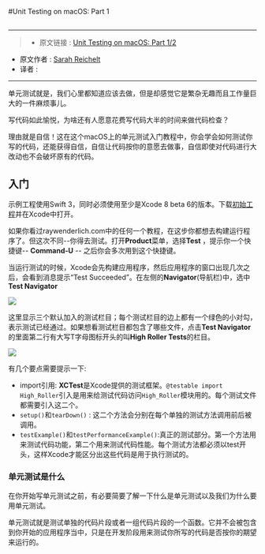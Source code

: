 #Unit Testing on macOS: Part 1
##

***

>* 原文链接 : [Unit Testing on macOS: Part 1/2](https://www.raywenderlich.com/141405/unit-testing-macos-part-12)
* 原文作者 : [Sarah Reichelt](https://www.raywenderlich.com/u/sarah)
* 译者 : []()

***


单元测试就是，我们心里都知道应该去做，但是却感觉它是繁杂无趣而且工作量巨大的一件麻烦事儿。

写代码如此愉悦，为啥还有人愿意花费写代码大半的时间来做代码检查？

理由就是自信！这在这个macOS上的单元测试入门教程中，你会学会如何测试你写的代码，还能获得自信，自信让代码按你的意愿去做事，自信即使对代码进行大改动也不会破坏原有的代码。

## 入门

示例工程使用Swift 3，同时必须使用至少是Xcode 8 beta 6的版本。下载[初始工程](https://cdn5.raywenderlich.com/wp-content/uploads/2016/08/HighRoller-starter.zip)并在Xcode中打开。

如果你看过raywenderlich.com中的任何一个教程，在这步你都想去构建运行程序了。但这次不同--你得去测试。打开**Product**菜单，选择**Test** ，提示你一个快捷键-- **Command-U** -- 之后你会多次用到这个快捷键。


当运行测试的时候，Xcode会先构建应用程序，然后应用程序的窗口出现几次之后，会看到消息提示“Test Succeeded”。在左侧的**Navigator**(导航栏)中，选中**Test Navigator**

![](https://cdn4.raywenderlich.com/wp-content/uploads/2016/08/TestNavigator2.png)


这里显示三个默认加入的测试栏目；每个测试栏目的边上都有一个绿色的小对勾，表示测试已经通过。如果想看测试栏目都包含了哪些文件，点击**Test Navigator**的里面第二行有大写T字母图标开头的叫**High Roller Tests**的栏目。

![](https://cdn1.raywenderlich.com/wp-content/uploads/2016/08/DefaultTests3.png)

有几个要点需要提示一下:

- import引用: **XCTest**是Xcode提供的测试框架。`@testable import High_Roller`引入是用来给测试代码访问`High_Roller`模块用的。每个测试文件都需要引入这二个。
- `setup()`和`tearDown()` : 这二个方法会分别在每个单独的测试方法调用前后被调用。
- `testExample()`和`testPerformanceExample()`:真正的测试部分。第一个方法用来测试代码功能，第二个用来测试代码性能。每个测试方法都必须以test开头，这样Xcode才能区分出这些代码是用于执行测试的。

### 单元测试是什么

在你开始写单元测试之前，有必要简要了解一下什么是单元测试以及我们为什么要用单元测试。

单元测试就是测试单独的代码片段或者一组代码片段的一个函数。它并不会被包含到你开始的应用程序当中，只是在开发阶段用来测试你所写的代码是否按你的期望来运行的。
